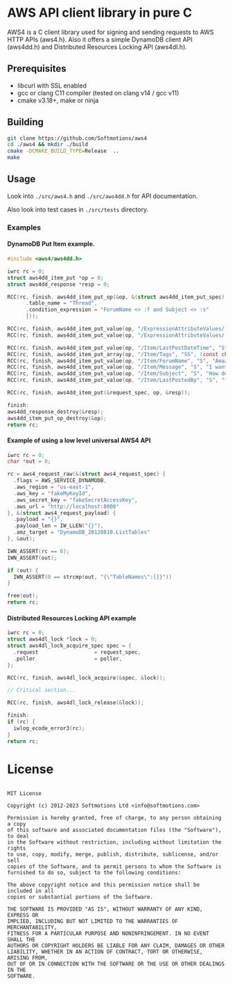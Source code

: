 # AWS API client library in pure C

AWS4 is a C client library used for signing and sending requests to AWS HTTP APIs (aws4.h).
Also it offers a simple DynamoDB client API (aws4dd.h) and Distributed Resources Locking API (aws4dl.h).

## Prerequisites

* libcurl with SSL enabled
* gcc or clang C11 compiler (tested on clang v14 / gcc v11) 
* cmake v3.18+, make or ninja

## Building

```sh
git clone https://github.com/Softmotions/aws4
cd ./aws4 && mkdir ./build
cmake -DCMAKE_BUILD_TYPE=Release  ..
make
```

## Usage

Look into `./src/aws4.h` and `./src/aws4dd.h` for API documentation.

Also look into test cases in `./src/tests` directory.

### Examples

#### DynamoDB Put Item example.

```c
#include <aws4/aws4dd.h>

iwrc rc = 0;
struct aws4dd_item_put *op = 0;
struct aws4dd_response *resp = 0;

RCC(rc, finish, aws4dd_item_put_op(&op, &(struct aws4dd_item_put_spec) {
      .table_name = "Thread",
      .condition_expression = "ForumName <> :f and Subject <> :s"
      }));

RCC(rc, finish, aws4dd_item_put_value(op, "/ExpressionAttributeValues/:f", "S", "Amazon DynamoDB"));
RCC(rc, finish, aws4dd_item_put_value(op, "/ExpressionAttributeValues/:s", "S", "How do I update multiple items?"));

RCC(rc, finish, aws4dd_item_put_value(op, "/Item/LastPostDateTime", "S", "201303190422"));
RCC(rc, finish, aws4dd_item_put_array(op, "/Item/Tags", "SS", (const char*[]) { "Update", "Multiple", "Help", 0 }));
RCC(rc, finish, aws4dd_item_put_value(op, "/Item/ForumName", "S", "Amazon DynamoDB"));
RCC(rc, finish, aws4dd_item_put_value(op, "/Item/Message", "S", "I want to update multiple items in a single call."));
RCC(rc, finish, aws4dd_item_put_value(op, "/Item/Subject", "S", "How do I update multiple items?"));
RCC(rc, finish, aws4dd_item_put_value(op, "/Item/LastPostedBy", "S", "fred@example.com"));

RCC(rc, finish, aws4dd_item_put(&request_spec, op, &resp));

finish:
aws4dd_response_destroy(&resp);
aws4dd_item_put_op_destroy(&op);
return rc;
```

#### Example of using a low level universal AWS4 API

```c
iwrc rc = 0;
char *out = 0;

rc = aws4_request_raw(&(struct aws4_request_spec) {
  .flags = AWS_SERVICE_DYNAMODB,
  .aws_region = "us-east-1",
  .aws_key = "fakeMyKeyId",
  .aws_secret_key = "fakeSecretAccessKey",
  .aws_url = "http://localhost:8000"
}, &(struct aws4_request_payload) {
  .payload = "{}",
  .payload_len = IW_LLEN("{}"),
  .amz_target = "DynamoDB_20120810.ListTables"
}, &out);

IWN_ASSERT(rc == 0);
IWN_ASSERT(out);

if (out) {
  IWN_ASSERT(0 == strcmp(out, "{\"TableNames\":[]}"))
}

free(out);
return rc;
```

#### Distributed Resources Locking API example

```c
iwrc rc = 0;
struct aws4dl_lock *lock = 0;
struct aws4dl_lock_acquire_spec spec = {
  .request                  = request_spec,
  .poller                   = poller,
};

RCC(rc, finish, aws4dl_lock_acquire(&spec, &lock));

// Critical section...

RCC(rc, finish, aws4dl_lock_release(&lock));

finish:
if (rc) {
  iwlog_ecode_error3(rc);
}
return rc;
```

# License
```

MIT License

Copyright (c) 2012-2023 Softmotions Ltd <info@softmotions.com>

Permission is hereby granted, free of charge, to any person obtaining a copy
of this software and associated documentation files (the "Software"), to deal
in the Software without restriction, including without limitation the rights
to use, copy, modify, merge, publish, distribute, sublicense, and/or sell
copies of the Software, and to permit persons to whom the Software is
furnished to do so, subject to the following conditions:

The above copyright notice and this permission notice shall be included in all
copies or substantial portions of the Software.

THE SOFTWARE IS PROVIDED "AS IS", WITHOUT WARRANTY OF ANY KIND, EXPRESS OR
IMPLIED, INCLUDING BUT NOT LIMITED TO THE WARRANTIES OF MERCHANTABILITY,
FITNESS FOR A PARTICULAR PURPOSE AND NONINFRINGEMENT. IN NO EVENT SHALL THE
AUTHORS OR COPYRIGHT HOLDERS BE LIABLE FOR ANY CLAIM, DAMAGES OR OTHER
LIABILITY, WHETHER IN AN ACTION OF CONTRACT, TORT OR OTHERWISE, ARISING FROM,
OUT OF OR IN CONNECTION WITH THE SOFTWARE OR THE USE OR OTHER DEALINGS IN THE
SOFTWARE.

```
